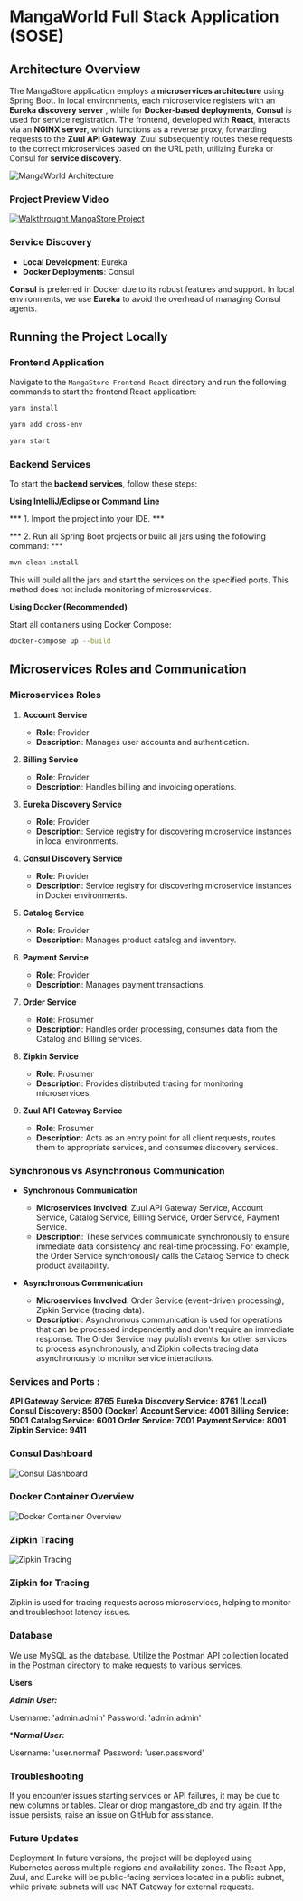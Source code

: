 # MangaWorld Full Stack Application (SOSE)

## Architecture Overview

The MangaStore application employs a **microservices architecture** using Spring Boot.
In local environments, each microservice registers with an **Eureka discovery server** , while for **Docker-based deployments**, **Consul** is used for service registration. The frontend, developed with **React**, interacts via an **NGINX server**, which functions as a reverse proxy, forwarding requests to the **Zuul API Gateway**. Zuul subsequently routes these requests to the correct microservices based on the URL path, utilizing Eureka or Consul for **service discovery**.


![MangaWorld Architecture](Documentation/walkthrough/architecture.png)


### Project Preview Video 
[![Walkthrought MangaStore Project](https://img.youtube.com/vi/f_aOUzYFDnY/maxresdefault.jpg)](https://youtu.be/f_aOUzYFDnY)


### Service Discovery

- **Local Development**: Eureka
- **Docker Deployments**: Consul

**Consul** is preferred in Docker due to its robust features and support. In local environments, we use **Eureka** to avoid the overhead of managing Consul agents.

## Running the Project Locally

### Frontend Application

Navigate to the `MangaStore-Frontend-React` directory and run the following commands to start the frontend React application:

```sh
yarn install

yarn add cross-env

yarn start
```

### Backend Services

To start the **backend services**, follow these steps:

**Using IntelliJ/Eclipse or Command Line**

*** 1. Import the project into your IDE. ***

*** 2. Run all Spring Boot projects or build all jars using the following command: *** 

```java
mvn clean install
```

This will build all the jars and start the services on the specified ports. This method does not include monitoring of microservices.

**Using Docker (Recommended)**

Start all containers using Docker Compose:

```sh
docker-compose up --build
```
## Microservices Roles and Communication

### Microservices Roles

1. **Account Service**
   - **Role**: Provider
   - **Description**: Manages user accounts and authentication.

2. **Billing Service**
   - **Role**: Provider
   - **Description**: Handles billing and invoicing operations.

3. **Eureka Discovery Service**
   - **Role**: Provider
   - **Description**: Service registry for discovering microservice instances in local environments.

4. **Consul Discovery Service**
   - **Role**: Provider
   - **Description**: Service registry for discovering microservice instances in Docker environments.
   
5. **Catalog Service**
   - **Role**: Provider
   - **Description**: Manages product catalog and inventory.

6. **Payment Service**
   - **Role**: Provider
   - **Description**: Manages payment transactions.

7. **Order Service**
   - **Role**: Prosumer
   - **Description**: Handles order processing, consumes data from the Catalog and Billing services.

8. **Zipkin Service**
   - **Role**: Prosumer
   - **Description**: Provides distributed tracing for monitoring microservices.

9. **Zuul API Gateway Service**
   - **Role**: Prosumer
   - **Description**: Acts as an entry point for all client requests, routes them to appropriate services, and consumes discovery services.



### Synchronous vs Asynchronous Communication

- **Synchronous Communication**
  - **Microservices Involved**: Zuul API Gateway Service, Account Service, Catalog Service, Billing Service, Order Service, Payment Service.
  - **Description**: These services communicate synchronously to ensure immediate data consistency and real-time processing. For example, the Order Service synchronously calls the Catalog Service to check product availability.

- **Asynchronous Communication**
  - **Microservices Involved**: Order Service (event-driven processing), Zipkin Service (tracing data).
  - **Description**: Asynchronous communication is used for operations that can be processed independently and don't require an immediate response. The Order Service may publish events for other services to process asynchronously, and Zipkin collects tracing data asynchronously to monitor service interactions.

### Services and Ports : 

   **API Gateway Service: 8765**
    **Eureka Discovery Service: 8761 (Local)**
    **Consul Discovery: 8500 (Docker)**
    **Account Service: 4001**
    **Billing Service: 5001**
    **Catalog Service: 6001**
    **Order Service: 7001**
    **Payment Service: 8001**
    **Zipkin Service: 9411**


### Consul Dashboard

![Consul Dashboard](Documentation/walkthrough/Consul.png)

### Docker Container Overview
![Docker Container Overview](Documentation/walkthroughDockerContainer.png)

### Zipkin Tracing
![Zipkin Tracing](Documentation/walkthrough/Zipkin.png)

### Zipkin for Tracing

Zipkin is used for tracing requests across microservices, helping to monitor and troubleshoot latency issues.


### Database
We use MySQL as the database. Utilize the Postman API collection located in the Postman directory to make requests to various services.

**Users**

***Admin User:***

Username: 'admin.admin'
Password: 'admin.admin'

****Normal User:***

Username: 'user.normal'
Password: 'user.password'

###  Troubleshooting
If you encounter issues starting services or API failures, it may be due to new columns or tables. Clear or drop mangastore_db and try again. If the issue persists, raise an issue on GitHub for assistance.

###   Future Updates
Deployment
In future versions, the project will be deployed using Kubernetes across multiple regions and availability zones. The React App, Zuul, and Eureka will be public-facing services located in a public subnet, while private subnets will use NAT Gateway for external requests.